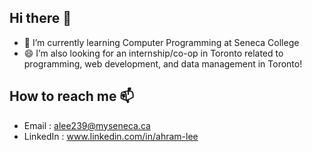 ## Hi there 👋
- 🌱 I’m currently learning Computer Programming at Seneca College
- 😄 I’m also looking for  an internship/co-op in Toronto related to programming, web development, and data management in Toronto!
  
## How to reach me 📫
- Email : alee239@myseneca.ca
- LinkedIn : www.linkedin.com/in/ahram-lee

<!--
**al0201/al0201** is a ✨ _special_ ✨ repository because its `README.md` (this file) appears on your GitHub profile.

Here are some ideas to get you started:

- 🌱 I’m currently learning Computer Programming at Seneca College
- 👯 I’m looking to collaborate on ...
- 🤔 I’m looking for help with ...
- 💬 Ask me about ...
- 📫 How to reach me: ...
- 😄 Pronouns: ...
- ⚡ Fun fact: ...
-->
